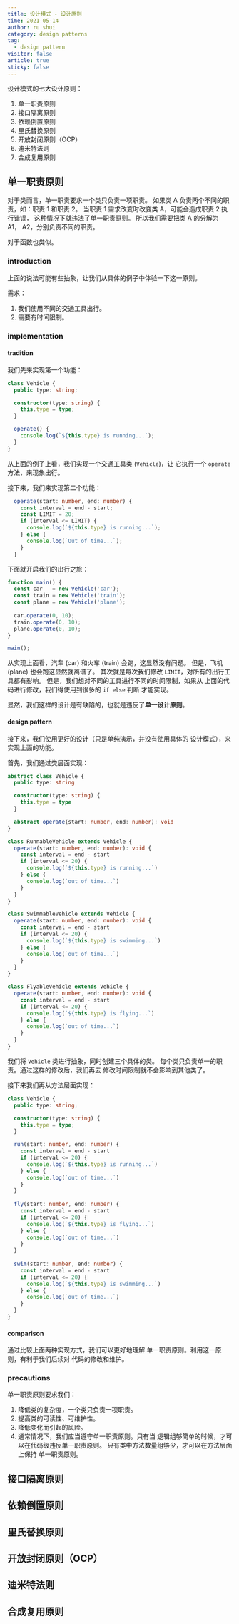 ```yaml
---
title: 设计模式 - 设计原则
time: 2021-05-14
author: ru shui
category: design patterns
tag:
  - design pattern
visitor: false
article: true
sticky: false
---
```


设计模式的七大设计原则：

1. 单一职责原则
2. 接口隔离原则
3. 依赖倒置原则
4. 里氏替换原则
5. 开放封闭原则（OCP）
6. 迪米特法则
7. 合成复用原则

## 单一职责原则

对于类而言，单一职责要求一个类只负责一项职责。
如果类 A 负责两个不同的职责，如：职责 1 和职责 2。
当职责 1 需求改变时改变类 A，可能会造成职责 2 执行错误，
这种情况下就违法了单一职责原则。
所以我们需要把类 A 的分解为 A1， A2，分别负责不同的职责。

对于函数也类似。

### introduction

上面的说法可能有些抽象，让我们从具体的例子中体验一下这一原则。

需求：

1. 我们使用不同的交通工具出行。
2. 需要有时间限制。

### implementation

#### tradition

我们先来实现第一个功能：
```typescript
class Vehicle {
  public type: string;

  constructor(type: string) {
    this.type = type;
  }

  operate() {
    console.log(`${this.type} is running...`);
  }
}
```


从上面的例子上看，我们实现一个交通工具类 (`Vehicle`)，让
它执行一个 `operate` 方法，来现象出行。

接下来，我们来实现第二个功能：
```typescript
  operate(start: number, end: number) {
    const interval = end - start;
    const LIMIT = 20;
    if (interval <= LIMIT) { 
      console.log(`${this.type} is running...`);
    } else {
      console.log(`Out of time...`);
    }
  }
```

下面就开启我们的出行之旅：

```typescript
function main() {
  const car   = new Vehicle('car');
  const train = new Vehicle('train');
  const plane = new Vehicle('plane');
  
  car.operate(0, 10);
  train.operate(0, 10);
  plane.operate(0, 10);
}

main();
```

从实现上面看，汽车 (car) 和火车 (train) 会跑，这显然没有问题。
但是，飞机 (plane) 也会跑这显然就离谱了。
其次就是每次我们修改 `LIMIT`，对所有的出行工具都有影响。
但是，我们想对不同的工具进行不同的时间限制，如果从
上面的代码进行修改，我们得使用到很多的 `if else` 判断
才能实现。

显然，我们这样的设计是有缺陷的，也就是违反了**单一设计原则**。

#### design pattern

接下来，我们使用更好的设计（只是单纯演示，并没有使用具体的
设计模式），来实现上面的功能。

首先，我们通过类层面实现：
```typescript
abstract class Vehicle {
  public type: string

  constructor(type: string) {
    this.type = type
  }

  abstract operate(start: number, end: number): void
}

class RunnableVehicle extends Vehicle {
  operate(start: number, end: number): void {
    const interval = end - start
    if (interval <= 20) {
      console.log(`${this.type} is running...`)
    } else {
      console.log(`out of time...`)
    }
  }
}

class SwimmableVehicle extends Vehicle {
  operate(start: number, end: number): void {
    const interval = end - start
    if (interval <= 20) {
      console.log(`${this.type} is swimming...`)
    } else {
      console.log(`out of time...`)
    }
  }
}

class FlyableVehicle extends Vehicle {
  operate(start: number, end: number): void {
    const interval = end - start
    if (interval <= 20) {
      console.log(`${this.type} is flying...`)
    } else {
      console.log(`out of time...`)
    }
  }
}
```

我们将 `Vehicle` 类进行抽象，同时创建三个具体的类。
每个类只负责单一的职责。通过这样的修改后，我们再去
修改时间限制就不会影响到其他类了。

接下来我们再从方法层面实现：
```typescript
class Vehicle {
  public type: string;

  constructor(type: string) {
    this.type = type;
  }

  run(start: number, end: number) {
    const interval = end - start
    if (interval <= 20) {
      console.log(`${this.type} is running...`)
    } else {
      console.log(`out of time...`)
    }
  }
  
  fly(start: number, end: number) {
    const interval = end - start
    if (interval <= 20) {
      console.log(`${this.type} is flying...`)
    } else {
      console.log(`out of time...`)
    }
  }
  
  swim(start: number, end: number) {
    const interval = end - start
    if (interval <= 20) {
      console.log(`${this.type} is swimming...`)
    } else {
      console.log(`out of time...`)
    }
  }
}
```

#### comparison

通过比较上面两种实现方式，我们可以更好地理解
单一职责原则。利用这一原则，有利于我们后续对
代码的修改和维护。

### precautions

单一职责原则要求我们：
1. 降低类的复杂度，一个类只负责一项职责。
2. 提高类的可读性、可维护性。
3. 降低变化而引起的风险。
4. 通常情况下，我们应当遵守单一职责原则。只有当
   逻辑组够简单的时候，才可以在代码级违反单一职责原则。
   只有类中方法数量组够少，才可以在方法层面上保持
   单一职责原则。

## 接口隔离原则

## 依赖倒置原则

## 里氏替换原则

## 开放封闭原则（OCP）

## 迪米特法则

## 合成复用原则
